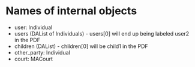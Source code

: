 # Names of internal objects

* user: Individual
* users (DAList of Individuals) - users[0] will end up being labeled user2 in the PDF
* children (DAList) - children[0] will be child1 in the PDF
* other_party: Individual
* court: MACourt
